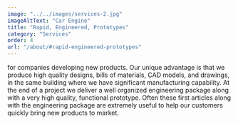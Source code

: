```yaml
---
image: "../../images/services-2.jpg"
imageAltText: "Car Engine"
title: "Rapid, Engineered, Prototypes"
category: "Services"
order: 4
url: "/about/#rapid-engineered-prototypes"
---
```


for companies developing new products. Our unique advantage is that we produce high quality designs, bills of materials, CAD models, and drawings, in the same building where we have significant manufacturing capability. At the end of a project we deliver a well organized engineering package along with a very high quality, functional prototype. Often these first articles along with the engineering package are extremely useful to help our customers quickly bring new products to market.